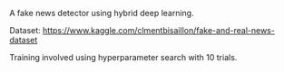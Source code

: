 A fake news detector using hybrid deep learning.

Dataset: https://www.kaggle.com/clmentbisaillon/fake-and-real-news-dataset

Training involved using hyperparameter search with 10 trials.